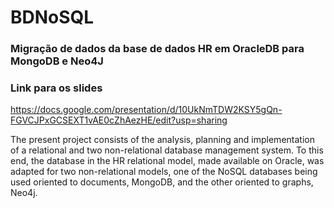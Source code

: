 # BDNoSQL

### Migração de dados da base de dados HR em OracleDB para MongoDB e Neo4J


### Link para os slides
https://docs.google.com/presentation/d/10UkNmTDW2KSY5gQn-FGVCJPxGCSEXT1vAE0cZhAezHE/edit?usp=sharing


  The present project consists of the analysis, planning and implementation of a relational and two non-relational database management system. To this end, the database in the HR relational model, made available on Oracle, was adapted for two non-relational models, one of the NoSQL databases being used oriented to documents, MongoDB, and the other oriented to graphs, Neo4j.
